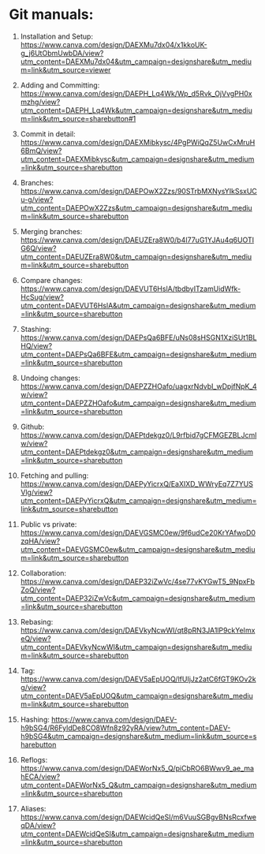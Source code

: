 # Git manuals:
1. Installation and Setup:
https://www.canva.com/design/DAEXMu7dx04/x1kkoUK-g_j6UtObmUwbDA/view?utm_content=DAEXMu7dx04&utm_campaign=designshare&utm_medium=link&utm_source=viewer

2. Adding and Committing:
https://www.canva.com/design/DAEPH_Lq4Wk/Wp_d5Rvk_OjVvgPH0xmzhg/view?utm_content=DAEPH_Lq4Wk&utm_campaign=designshare&utm_medium=link&utm_source=sharebutton#1

3. Commit in detail:
https://www.canva.com/design/DAEXMibkysc/4PgPWiQqZ5UwCxMruH6BmQ/view?utm_content=DAEXMibkysc&utm_campaign=designshare&utm_medium=link&utm_source=sharebutton

4. Branches:
https://www.canva.com/design/DAEPOwX2Zzs/90STrbMXNysYIkSsxUCu-g/view?utm_content=DAEPOwX2Zzs&utm_campaign=designshare&utm_medium=link&utm_source=sharebutton

5. Merging branches:
https://www.canva.com/design/DAEUZEra8W0/b4I77uG1YJAu4q6UOTIG6Q/view?utm_content=DAEUZEra8W0&utm_campaign=designshare&utm_medium=link&utm_source=sharebutton

6. Compare changes:
https://www.canva.com/design/DAEVUT6HslA/tbdbyITzamUidWfk-HcSug/view?utm_content=DAEVUT6HslA&utm_campaign=designshare&utm_medium=link&utm_source=sharebutton

7. Stashing:
https://www.canva.com/design/DAEPsQa6BFE/uNs08sHSGN1XziSUt1BLHQ/view?utm_content=DAEPsQa6BFE&utm_campaign=designshare&utm_medium=link&utm_source=sharebutton

8. Undoing changes:
https://www.canva.com/design/DAEPZZHOafo/uagxrNdvbI_wDpjfNpK_4w/view?utm_content=DAEPZZHOafo&utm_campaign=designshare&utm_medium=link&utm_source=sharebutton

9. Github:
https://www.canva.com/design/DAEPtdekgz0/L9rfbid7gCFMGEZBLJcmlw/view?utm_content=DAEPtdekgz0&utm_campaign=designshare&utm_medium=link&utm_source=sharebutton

10. Fetching and pulling:
https://www.canva.com/design/DAEPyYicrxQ/EaXIXD_WWryEq7Z7YUSVlg/view?utm_content=DAEPyYicrxQ&utm_campaign=designshare&utm_medium=link&utm_source=sharebutton

11. Public vs private:
https://www.canva.com/design/DAEVGSMC0ew/9f6udCe20KrYAfwoD0zqHA/view?utm_content=DAEVGSMC0ew&utm_campaign=designshare&utm_medium=link&utm_source=sharebutton

12. Collaboration:
https://www.canva.com/design/DAEP32iZwVc/4se77vKYGwT5_9NpxFbZoQ/view?utm_content=DAEP32iZwVc&utm_campaign=designshare&utm_medium=link&utm_source=sharebutton

13. Rebasing:
https://www.canva.com/design/DAEVkyNcwWI/qt8pRN3JA1lP9ckYeImxeQ/view?utm_content=DAEVkyNcwWI&utm_campaign=designshare&utm_medium=link&utm_source=sharebutton

14. Tag:
https://www.canva.com/design/DAEV5aEpUOQ/lfUIjJz2atC6fGT9KOv2kg/view?utm_content=DAEV5aEpUOQ&utm_campaign=designshare&utm_medium=link&utm_source=sharebutton

15. Hashing:
https://www.canva.com/design/DAEV-h9bSG4/R6FyldDe8CO8Wfn8z92yRA/view?utm_content=DAEV-h9bSG4&utm_campaign=designshare&utm_medium=link&utm_source=sharebutton

16. Reflogs:
https://www.canva.com/design/DAEWorNx5_Q/piCbRO6BWwv9_ae_mahECA/view?utm_content=DAEWorNx5_Q&utm_campaign=designshare&utm_medium=link&utm_source=sharebutton

17. Aliases:
https://www.canva.com/design/DAEWcidQeSI/m6VuuSGBgvBNsRcxfweqDA/view?utm_content=DAEWcidQeSI&utm_campaign=designshare&utm_medium=link&utm_source=sharebutton